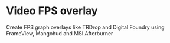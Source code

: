 # Video FPS overlay
 Create FPS graph overlays like TRDrop and Digital Foundry using FrameView, Mangohud and MSI Afterburner
